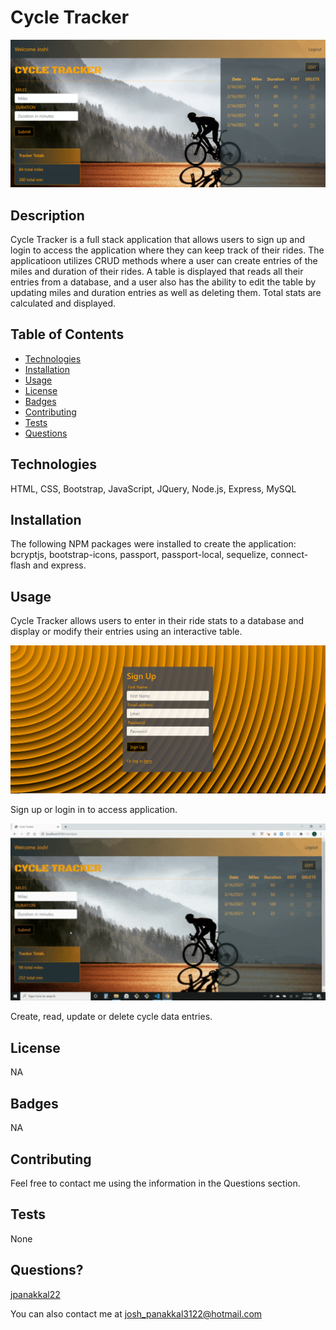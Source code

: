 # Cycle Tracker

![Cycle Tracker](/public/assets/Tracker.PNG)

## Description
Cycle Tracker is a full stack application that allows users to sign up and login to access the application where they can keep track of their rides. The applicatioon utilizes CRUD methods where a user can create entries of the miles and duration of their rides. A table is displayed that reads all their entries from a database, and a user also has the ability to edit the table by updating miles and duration entries as well as deleting them. Total stats are calculated and displayed. 

## Table of Contents

* [Technologies](#technologies)
* [Installation](#installation)
* [Usage](#usage)
* [License](#license)
* [Badges](#badges)
* [Contributing](#contributing)
* [Tests](#tests)
* [Questions](#questions)

## Technologies
HTML, CSS, Bootstrap, JavaScript, JQuery, Node.js, Express, MySQL

## Installation
The following NPM packages were installed to create the application: bcryptjs, bootstrap-icons, passport, passport-local, sequelize, connect-flash and express. 

## Usage
Cycle Tracker allows users to enter in their ride stats to a database and display or modify their entries using an interactive table. 

![SignUp](/public/assets/SignUp.PNG)

Sign up or login in to access application.


![Tracker](/public/assets/CycleTracker2.gif)

Create, read, update or delete cycle data entries.

## License
NA

## Badges
NA
## Contributing 
Feel free to contact me using the information in the Questions section.

## Tests
None

## Questions?
[jpanakkal22](https://github.com/jpanakkal22)

You can also contact me at josh_panakkal3122@hotmail.com




